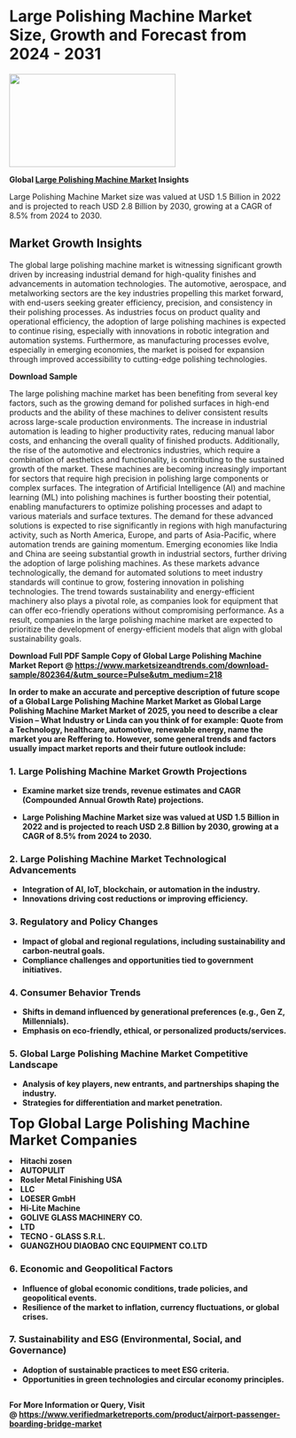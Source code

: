 <H1>Large Polishing Machine Market Size, Growth and Forecast from 2024 - 2031</H1><img class="aligncenter size-medium wp-image-584254" src="https://thirdeyenews.in/wp-content/uploads/2024/09/Global-Market-Research-300x168.jpeg" alt="" width="300" height="168" /><p><strong>Global&nbsp;<a href="https://www.marketsizeandtrends.com/download-sample/802364/&amp;utm_source=Pulse&amp;utm_medium=218">Large Polishing Machine Market</a> Insights</strong></p><p>Large Polishing Machine Market size was valued at USD 1.5 Billion in 2022 and is projected to reach USD 2.8 Billion by 2030, growing at a CAGR of 8.5% from 2024 to 2030.</p><p><h2>Market Growth Insights</h2> <p>The global large polishing machine market is witnessing significant growth driven by increasing industrial demand for high-quality finishes and advancements in automation technologies. The automotive, aerospace, and metalworking sectors are the key industries propelling this market forward, with end-users seeking greater efficiency, precision, and consistency in their polishing processes. As industries focus on product quality and operational efficiency, the adoption of large polishing machines is expected to continue rising, especially with innovations in robotic integration and automation systems. Furthermore, as manufacturing processes evolve, especially in emerging economies, the market is poised for expansion through improved accessibility to cutting-edge polishing technologies.</p> <p><strong>Download Sample</strong></p> <p>The large polishing machine market has been benefiting from several key factors, such as the growing demand for polished surfaces in high-end products and the ability of these machines to deliver consistent results across large-scale production environments. The increase in industrial automation is leading to higher productivity rates, reducing manual labor costs, and enhancing the overall quality of finished products. Additionally, the rise of the automotive and electronics industries, which require a combination of aesthetics and functionality, is contributing to the sustained growth of the market. These machines are becoming increasingly important for sectors that require high precision in polishing large components or complex surfaces. The integration of Artificial Intelligence (AI) and machine learning (ML) into polishing machines is further boosting their potential, enabling manufacturers to optimize polishing processes and adapt to various materials and surface textures. The demand for these advanced solutions is expected to rise significantly in regions with high manufacturing activity, such as North America, Europe, and parts of Asia-Pacific, where automation trends are gaining momentum. Emerging economies like India and China are seeing substantial growth in industrial sectors, further driving the adoption of large polishing machines. As these markets advance technologically, the demand for automated solutions to meet industry standards will continue to grow, fostering innovation in polishing technologies. The trend towards sustainability and energy-efficient machinery also plays a pivotal role, as companies look for equipment that can offer eco-friendly operations without compromising performance. As a result, companies in the large polishing machine market are expected to prioritize the development of energy-efficient models that align with global sustainability goals. <p><strong></p><p><span class=""><strong>Download Full PDF Sample Copy of Global Large Polishing Machine Market Report</strong> @ <a href="https://www.marketsizeandtrends.com/download-sample/802364/&amp;utm_source=Pulse&amp;utm_medium=218" target="_blank">https://www.marketsizeandtrends.com/download-sample/802364/&amp;utm_source=Pulse&amp;utm_medium=218</a></span></p><p>In order to make an accurate and perceptive description of future scope of a Global&nbsp;Large Polishing Machine Market Market as Global&nbsp;Large Polishing Machine Market Market of 2025, you need to describe a clear Vision &ndash; What Industry or Linda can you think of for example: Quote from a Technology, healthcare, automotive, renewable energy, name the market you are Reffering to. However, some general trends and factors usually impact market reports and their future outlook include:</p><h3>1.&nbsp;<strong>Large Polishing Machine Market Growth Projections</strong></h3><ul><li>Examine market size trends, revenue estimates and CAGR (Compounded Annual Growth Rate) projections.</li><li><p>Large Polishing Machine Market size was valued at USD 1.5 Billion in 2022 and is projected to reach USD 2.8 Billion by 2030, growing at a CAGR of 8.5% from 2024 to 2030.</p></li></ul><h3>2.&nbsp;<strong>Large Polishing Machine Market Technological Advancements</strong></h3><ul><li>Integration of AI, IoT, blockchain, or automation in the industry.</li><li>Innovations driving cost reductions or improving efficiency.</li></ul><h3>3.&nbsp;<strong>Regulatory and Policy Changes</strong></h3><ul><li>Impact of global and regional regulations, including sustainability and carbon-neutral goals.</li><li>Compliance challenges and opportunities tied to government initiatives.</li></ul><h3>4.&nbsp;<strong>Consumer Behavior Trends</strong></h3><ul><li>Shifts in demand influenced by generational preferences (e.g., Gen Z, Millennials).</li><li>Emphasis on eco-friendly, ethical, or personalized products/services.</li></ul><h3>5.&nbsp;<strong>Global Large Polishing Machine Market Competitive Landscape</strong></h3><ul><li>Analysis of key players, new entrants, and partnerships shaping the industry.</li><li>Strategies for differentiation and market penetration.</li></ul><p data-pm-slice="1 1 []"><span style="color: inherit; font-family: inherit; font-size: 25px;">Top Global Large Polishing Machine Market Companies</span></p><div class="" data-test-id=""><p><li>Hitachi zosen</li><li> AUTOPULIT</li><li> Rosler Metal Finishing USA</li><li> LLC</li><li> LOESER GmbH</li><li> Hi-Lite Machine</li><li> GOLIVE GLASS MACHINERY CO.</li><li>LTD</li><li> TECNO - GLASS S.R.L.</li><li> GUANGZHOU DIAOBAO CNC EQUIPMENT CO.LTD</li></p></div><h3>6.&nbsp;<strong>Economic and Geopolitical Factors</strong></h3><ul><li>Influence of global economic conditions, trade policies, and geopolitical events.</li><li>Resilience of the market to inflation, currency fluctuations, or global crises.</li></ul><h3>7.&nbsp;<strong>Sustainability and ESG (Environmental, Social, and Governance)</strong></h3><ul><li>Adoption of sustainable practices to meet ESG criteria.</li><li>Opportunities in green technologies and circular economy principles.</li></ul><h2><strong style="font-size: 14px;">For More Information or Query, Visit @&nbsp;</strong><a style="background-color: #ffffff; font-size: 14px;" href="https://www.marketsizeandtrends.com/report/large-polishing-machine-market/" target="_blank">https://www.verifiedmarketreports.com/product/airport-passenger-boarding-bridge-market</a></h2>

